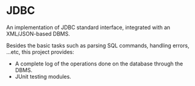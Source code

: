 # JDBC
An implementation of JDBC standard interface, integrated with an XML/JSON-based DBMS.  
  
Besides the basic tasks such as parsing SQL commands, handling errors, ...etc, this project provides:
- A complete log of the operations done on the database through the DBMS.
- JUnit testing modules.
